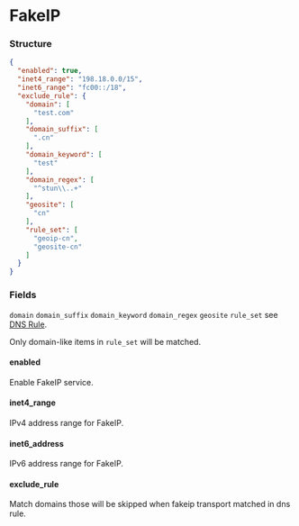 # FakeIP

### Structure

```json
{
  "enabled": true,
  "inet4_range": "198.18.0.0/15",
  "inet6_range": "fc00::/18",
  "exclude_rule": {
    "domain": [
      "test.com"
    ],
    "domain_suffix": [
      ".cn"
    ],
    "domain_keyword": [
      "test"
    ],
    "domain_regex": [
      "^stun\\..+"
    ],
    "geosite": [
      "cn"
    ],
    "rule_set": [
      "geoip-cn",
      "geosite-cn"
    ]
  }
}
```

### Fields

`domain` `domain_suffix` `domain_keyword` `domain_regex` `geosite` `rule_set` see [DNS Rule](/configuration/dns/rule).

Only domain-like items in `rule_set` will be matched.

#### enabled

Enable FakeIP service.

#### inet4_range

IPv4 address range for FakeIP.

#### inet6_address

IPv6 address range for FakeIP.

#### exclude_rule

Match domains those will be skipped when fakeip transport matched in dns rule.
